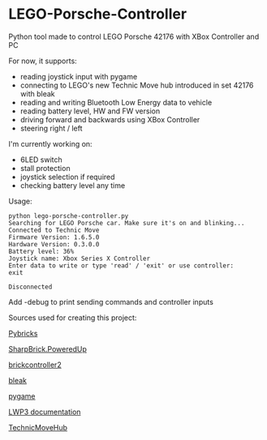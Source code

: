 # LEGO-Porsche-Controller
Python tool made to control LEGO Porsche 42176 with XBox Controller and PC

For now, it supports:
- reading joystick input with pygame
- connecting to LEGO's new Technic Move hub introduced in set 42176 with bleak
- reading and writing Bluetooth Low Energy data to vehicle
- reading battery level, HW and FW version
- driving forward and backwards using XBox Controller
- steering right / left

I'm currently working on:
- 6LED switch
- stall protection
- joystick selection if required
- checking battery level any time

Usage:
```
python lego-porsche-controller.py
Searching for LEGO Porsche car. Make sure it's on and blinking...
Connected to Technic Move
Firmware Version: 1.6.5.0
Hardware Version: 0.3.0.0
Battery level: 36%
Joystick name: Xbox Series X Controller
Enter data to write or type 'read' / 'exit' or use controller:
exit

Disconnected
```
Add -debug to print sending commands and controller inputs

Sources used for creating this project:

[Pybricks](https://github.com/pybricks/)

[SharpBrick.PoweredUp](https://github.com/sharpbrick/powered-up)

[brickcontroller2](https://github.com/imurvai/brickcontroller2/)

[bleak](https://github.com/hbldh/bleak)

[pygame](https://github.com/pygame)

[LWP3 documentation](https://lego.github.io/lego-ble-wireless-protocol-docs/)

[TechnicMoveHub](https://github.com/DanieleBenedettelli/TechnicMoveHub/)
